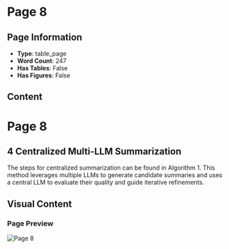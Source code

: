 # Page 8

## Page Information

- **Type**: table_page
- **Word Count**: 247
- **Has Tables**: False
- **Has Figures**: False

## Content

# Page 8

## 4 Centralized Multi-LLM Summarization

The steps for centralized summarization can be found in Algorithm 1. This method leverages multiple LLMs to generate candidate summaries and uses a central LLM to evaluate their quality and guide iterative refinements.

## Visual Content

### Page Preview

![Page 8](/projects/llms/images/MultiLLM_Text_Summarization_page_8.png)
